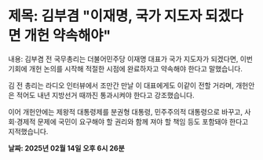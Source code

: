 # **제목: 김부겸 "이재명, 국가 지도자 되겠다면 개헌 약속해야"**

  내용: 김부겸 전 국무총리는 더불어민주당 이재명 대표가 국가 지도자가 되겠다면, 이번 기회에 개헌 논의를 시작해 적절한 시점에 완료하자고 약속해야 한다고 말했습니다.

김 전 총리는 라디오 인터뷰에서 조만간 만날 이 대표에게도 이같이 전할 거라며, 개헌안은 적어도 내년 지방선거 때까진 통과시켜야 한다고 강조했습니다.

이어 개헌안에는 제왕적 대통령제를 분권형 대통령, 민주주의적 대통령으로 바꾸고, 사회·경제적 문제에 국민이 요구해야 할 권리와 함께 져야 할 책임 등도 포함돼야 한다고 지적했습니다.

  **날짜: 2025년 02월 14일 오후 6시 26분**